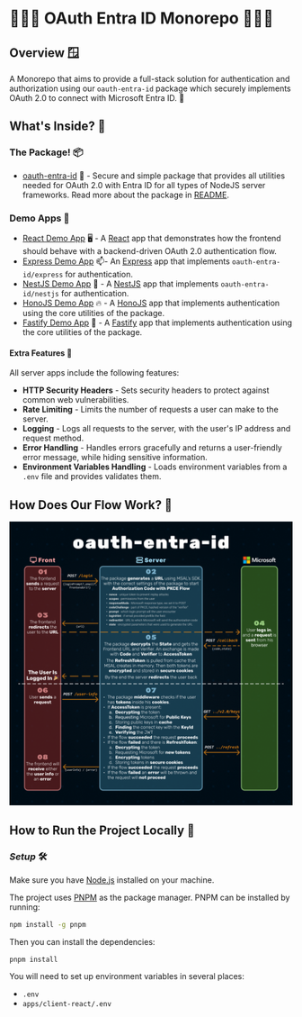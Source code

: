# 🧙🏽‍♂️ OAuth Entra ID Monorepo 🧙🏽‍♂️

## Overview 🪟

A Monorepo that aims to provide a full-stack solution for authentication and authorization using our `oauth-entra-id` package which securely implements OAuth 2.0 to connect with Microsoft Entra ID. 🎉

## What's Inside? 🤔

### The Package! 📦

- [oauth-entra-id](packages/oauth-entra-id/) 💯 - Secure and simple package that provides all utilities needed for OAuth 2.0 with Entra ID for all types of NodeJS server frameworks. Read more about the package in [README](packages/oauth-entra-id/README.md).

### Demo Apps 🚀

- [React Demo App](demos/client-react/) 🖥️ - A [React](https://reactjs.org/) app that demonstrates how the frontend should behave with a backend-driven OAuth 2.0 authentication flow.
- [Express Demo App](demos/server-express/) 📫- An [Express](https://expressjs.com/) app that implements `oauth-entra-id/express` for authentication.
- [NestJS Demo App](demos/server-nestjs/) 🪺 - A [NestJS](https://nestjs.com/) app that implements `oauth-entra-id/nestjs` for authentication.
- [HonoJS Demo App](demos/server-honojs/) 🔥 - A [HonoJS](https://honojs.com/) app that implements authentication using the core utilities of the package.
- [Fastify Demo App](demos/server-fastify/) 🚀 - A [Fastify](https://www.fastify.io/) app that implements authentication using the core utilities of the package.

#### Extra Features 🎁

All server apps include the following features:

- **HTTP Security Headers** - Sets security headers to protect against common web vulnerabilities.
- **Rate Limiting** - Limits the number of requests a user can make to the server.
- **Logging** - Logs all requests to the server, with the user's IP address and request method.
- **Error Handling** - Handles errors gracefully and returns a user-friendly error message, while hiding sensitive information.
- **Environment Variables Handling** - Loads environment variables from a `.env` file and provides validates them.

## How Does Our Flow Work? 🌊

![oauth-entra-id-flow](./assets/oauth-entra-id-flow.png)

## How to Run the Project Locally 🚀

### _Setup_ 🛠️

Make sure you have [Node.js](https://nodejs.org/) installed on your machine.

The project uses [PNPM](https://pnpm.io/) as the package manager. PNPM can be installed by running:

```bash
npm install -g pnpm
```

Then you can install the dependencies:

```bash
pnpm install
```

You will need to set up environment variables in several places:

- `.env`
- `apps/client-react/.env`

